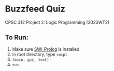 # Buzzfeed Quiz
CPSC 312 Project 2: Logic Programming (2023WT2)

## To Run:
1. Make sure [SWI-Prolog](https://www.swi-prolog.org/) is installed.
2. In root directory, type `swipl`
3. `[main, gui, text].`
4. `run.`